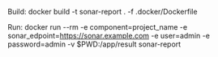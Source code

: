 Build:
docker build -t sonar-report . -f .docker/Dockerfile

Run:
docker run --rm -e component=project_name -e sonar_edpoint=https://sonar.example.com -e user=admin -e password=admin -v $PWD:/app/result sonar-report
